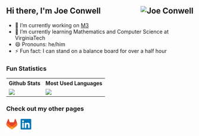 ## Hi there, I'm Joe Conwell <img align="right" src="https://komarev.com/ghpvc/?username=jmc529" alt="Joe Conwell" />


- 🔭 I’m currently working on <a href="https://github.com/jmc529/m3">M3</a>
- 🌱 I’m currently learning Mathematics and Computer Science at VirginiaTech
- 😄 Pronouns: he/him
- ⚡ Fun fact: I can stand on a balance board for over a half hour

<!--
- 🔭 I’m currently working on ...
- 🌱 I’m currently learning ...
- 👯 I’m looking to collaborate on ...
- 🤔 I’m looking for help with ...
- 💬 Ask me about ...
- 📫 How to reach me: ...
- 😄 Pronouns: ...
- ⚡ Fun fact: ...

-->


### Fun Statistics

<table align="center">
<tr>
<th> Github Stats </th>
<th> Most Used Languages </th>
</tr>
<tr>
<td>
<img align="center" src="https://github-readme-stats.vercel.app/api?username=jmc529&show_icons=true&t&theme=calm&hide_title=true&hide_rank=true&include_all_commits=true&count_private=true&disable_animations=true&hide=stars">

</td>
<td>

<img align="center" src="https://github-readme-stats.vercel.app/api/top-langs/?username=jmc529&layout=compact&theme=calm&hide_title=true">

</td>
</tr>
</table>

### Check out my other pages
<a href="https://gitlab.com/jmc529"><img src="https://github.com/devicons/devicon/blob/master/icons/gitlab/gitlab-original.svg?raw=true" width="30"></a><span>&nbsp;&nbsp;</span><a href="https://www.linkedin.com/in/joe-conwell/"><img src="https://github.com/devicons/devicon/blob/master/icons/linkedin/linkedin-original.svg?raw=true" width="30"></a>

